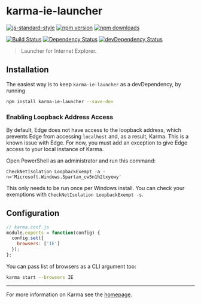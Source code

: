 # karma-ie-launcher

[![js-standard-style](https://img.shields.io/badge/code%20style-standard-brightgreen.svg?style=flat-square)](https://github.com/nicolasmccurdy/karma-edge-launcher)
 [![npm version](https://img.shields.io/npm/v/karma-edge-launcher.svg?style=flat-square)](https://www.npmjs.com/package/karma-edge-launcher) [![npm downloads](https://img.shields.io/npm/dm/karma-edge-launcher.svg?style=flat-square)](https://www.npmjs.com/package/karma-edge-launcher)

[![Build Status](https://img.shields.io/travis/nicolasmccurdy/karma-edge-launcher/master.svg?style=flat-square)](https://travis-ci.org/nicolasmccurdy/karma-edge-launcher) [![Dependency Status](https://img.shields.io/david/nicolasmccurdy/karma-edge-launcher.svg?style=flat-square)](https://david-dm.org/nicolasmccurdy/karma-edge-launcher) [![devDependency Status](https://img.shields.io/david/dev/nicolasmccurdy/karma-edge-launcher.svg?style=flat-square)](https://david-dm.org/nicolasmccurdy/karma-edge-launcher#info=devDependencies)

> Launcher for Internet Explorer.

## Installation

The easiest way is to keep `karma-ie-launcher` as a devDependency, by running

```bash
npm install karma-ie-launcher --save-dev
```

### Enabling Loopback Address Access
By default, Edge does not have access to the loopback address, which prevents Edge from accessing `localhost` and, as a result, Karma. This is a known issue with Edge. For now, you must add an exception to give Edge access to your local instance of Karma.

Open PowerShell as an administrator and run this command:
```
CheckNetIsolation LoopbackExempt -a -n='Microsoft.Windows.Spartan_cw5n1h2txyewy'
```

This only needs to be run once per Windows install. You can check your exemptions with `CheckNetIsolation LoopbackExempt -s`.

## Configuration
```js
// karma.conf.js
module.exports = function(config) {
  config.set({
    browsers: ['IE']
  });
};
```

You can pass list of browsers as a CLI argument too:
```bash
karma start --browsers IE
```

----

For more information on Karma see the [homepage].


[homepage]: http://karma-runner.github.com
